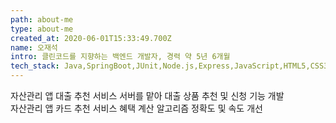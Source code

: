 ```yaml
---
path: about-me
type: about-me
created_at: 2020-06-01T15:33:49.700Z
name: 오재석
intro: 클린코드를 지향하는 백엔드 개발자, 경력 약 5년 6개월
tech_stack: Java,SpringBoot,JUnit,Node.js,Express,JavaScript,HTML5,CSS3,React,GraphQL,MySQL,MongoDB,Redis,Git,Jenkins
---
```


자산관리 앱 대출 추천 서비스 서버를 맡아 대출 상품 추천 및 신청 기능 개발<br/>
자산관리 앱 카드 추천 서비스 혜택 계산 알고리즘 정확도 및 속도 개선
